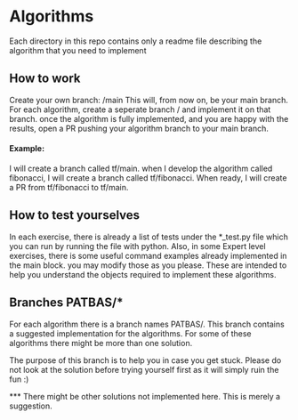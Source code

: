 # Algorithms
Each directory in this repo contains only a readme file describing the algorithm that you need to implement

## How to work
Create your own branch: <your name>/main
This will, from now on, be your main branch.
For each algorithm, create a seperate branch <your name>/<algorithm name> and implement it on that branch.
once the algorithm is fully implemented, and you are happy with the results, open a PR pushing your algorithm branch to your main branch.

#### Example:
I will create a branch called tf/main.
when I develop the algorithm called fibonacci, I will create a branch called tf/fibonacci.
When ready, I will create a PR from tf/fibonacci to tf/main.

## How to test yourselves
In each exercise, there is already a list of tests under the *_test.py file which you can run by running the file with python. 
Also, in some Expert level exercises, there is some useful command examples already implemented in the main block. you may modify those as you please. These are intended to help you understand the objects required to implement these algorithms.

## Branches PATBAS/*
For each algorithm there is a branch names PATBAS/<algorithm name>.
This branch contains a suggested implementation for the algorithms.
For some of these algorithms there might be more than one solution.

The purpose of this branch is to help you in case you get stuck. Please do not look at the solution before trying yourself first as it will simply ruin the fun :)

*** There might be other solutions not implemented here. This is merely a suggestion.

